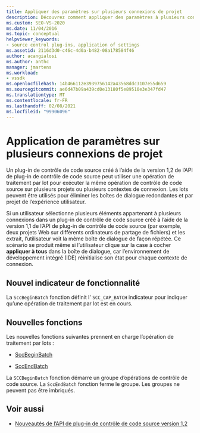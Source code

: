 ```yaml
---
title: Appliquer des paramètres sur plusieurs connexions de projet
description: Découvrez comment appliquer des paramètres à plusieurs connexions de projet à l’aide d’un plug-in de contrôle de code source pour exécuter une opération de traitement par lots.
ms.custom: SEO-VS-2020
ms.date: 11/04/2016
ms.topic: conceptual
helpviewer_keywords:
- source control plug-ins, application of settings
ms.assetid: 2116d3d0-c46c-4d0a-b482-08a178584f46
author: acangialosi
ms.author: anthc
manager: jmartens
ms.workload:
- vssdk
ms.openlocfilehash: 14b466112e3939756142a43568ddc3107e55d659
ms.sourcegitcommit: ae6d47b09a439cd0e13180f5e89510e3e347fd47
ms.translationtype: MT
ms.contentlocale: fr-FR
ms.lasthandoff: 02/08/2021
ms.locfileid: "99906096"
---
```

# <a name="application-of-settings-across-multiple-project-connections"></a>Application de paramètres sur plusieurs connexions de projet
Un plug-in de contrôle de code source créé à l’aide de la version 1,2 de l’API de plug-in de contrôle de code source peut utiliser une opération de traitement par lot pour exécuter la même opération de contrôle de code source sur plusieurs projets ou plusieurs contextes de connexion. Les lots peuvent être utilisés pour éliminer les boîtes de dialogue redondantes et par projet de l’expérience utilisateur.

 Si un utilisateur sélectionne plusieurs éléments appartenant à plusieurs connexions dans un plug-in de contrôle de code source créé à l’aide de la version 1,1 de l’API de plug-in de contrôle de code source (par exemple, deux projets Web sur différents ordinateurs de partage de fichiers) et les extrait, l’utilisateur voit la même boîte de dialogue de façon répétée. Ce scénario se produit même si l’utilisateur clique sur la case à cocher **appliquer à tous** dans la boîte de dialogue, car l’environnement de développement intégré (IDE) réinitialise son état pour chaque contexte de connexion.

## <a name="new-capability-flag"></a>Nouvel indicateur de fonctionnalité
 La `SccBeginBatch` fonction définit l' `SCC_CAP_BATCH` indicateur pour indiquer qu’une opération de traitement par lot est en cours.

## <a name="new-functions"></a>Nouvelles fonctions
Les nouvelles fonctions suivantes prennent en charge l’opération de traitement par lots :

- [SccBeginBatch](../../extensibility/sccbeginbatch-function.md)

- [SccEndBatch](../../extensibility/sccendbatch-function.md)

La `SCCBeginBatch` fonction démarre un groupe d’opérations de contrôle de code source. La `SccEndBatch` fonction ferme le groupe. Les groupes ne peuvent pas être imbriqués.

## <a name="see-also"></a>Voir aussi
- [Nouveautés de l’API de plug-in de contrôle de code source version 1,2](../../extensibility/internals/what-s-new-in-the-source-control-plug-in-api-version-1-2.md)
